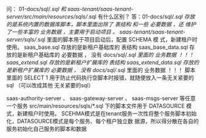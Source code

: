 问： 01-docs/sql/*.sql 和 saas-tenant/saas-tenant-server/src/main/resources/sqls/*.sql 有什么区别？ 
答：01-docs/sql/*.sql 存放的是系统内置的数据库脚本，脚本里面出除了 表结构 和一些 必要数据 ，还 维护了一些丰富的 业务数据 ，主要用于启动项目 。 saas-tenant/saas-tenant-server/sqls/*.sql 里面的脚本用于项目启动后，配置 SCHEMA 模 式，新建租户时使用。
saas_base.sql 存放的是新租户基础库的 表结构 saas_base_data.sql 存放的是新租户基础库的 必要数据 ， 没有 docs/sql/*.sql 里面的 业务数据 ！！！ 
saas_extend.sql 存放的是新租户扩展库的 表结构 saas_extend_data.sql 存放的是新租户扩展库的 必要数据 ， 没有 docs/sql/*.sql 里面的 业务数据 ！！！ 
脚本里面的 SELECT 1 用于防止代码执行空脚本时报错，就随便放入一条无关紧要的sql （可以改成其他 无关紧要的sql）

saas-authority-server 、 saas-gateway-server 、 saas-msgs-server 等任意一个服务 src/main/resources/sqls/*.sql 下的脚本文件用于 DATASOURCE 模式，新建租户时使用。
SCEHMA模式是在tenant服务一次性将整个服务脚本初始化，DATASOURCE模式是每个服务、每个租户独立数 据源，所以得分散在各自的服务初始化自己服务的脚本和数据
